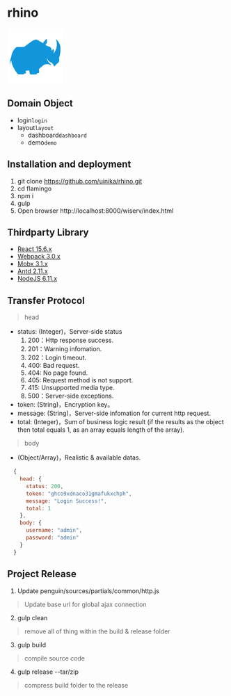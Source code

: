 # rhino

![](sources/assets/rhino.png)

## Domain Object
* login`login`
* layout`layout`
  * dashboard`dashboard`
  * demo`demo`

## Installation and deployment
1. git clone https://github.com/uinika/rhino.git
2. cd flamingo
3. npm i
4. gulp
5. Open browser http://localhost:8000/wiserv/index.html

## Thirdparty Library
* [React 15.6.x](https://facebook.github.io/react/s)
* [Webpack 3.0.x](https://webpack.js.org/)
* [Mobx 3.1.x](https://mobx.js.org/)
* [Antd 2.11.x](https://ant.design/)
* [NodeJS 6.11.x](https://nodejs.org/)

## Transfer Protocol

> head
* status: (Integer)，Server-side status
  1. 200：Http response success.
  2. 201：Warning infomation.
  3. 202：Login timeout.
  4. 400: Bad request.
  5. 404: No page found.
  6. 405: Request method is not support.
  7. 415: Unsupported media type.
  8. 500：Server-side exceptions.
* token: (String)，Encryption key。
* message: (String)，Server-side infomation for current http request.
* total: (Integer)，Sum of business logic result (if the results as the object then total equals 1, as an array equals length of the array).

> body
* (Object/Array)，Realistic & available datas.

```javascript
  {
    head: {
      status: 200,
      token: "ghco9xdnaco31gmafukxchph",
      message: "Login Success!",
      total: 1
    },
    body: {
      username: "admin",
      password: "admin"
    }
  }
```

## Project Release

1. Update penguin/sources/partials/common/http.js

> Update base url for global ajax connection

2. gulp clean

> remove all of thing within the build & release folder

3. gulp build

> compile source code

4. gulp release --tar/zip

> compress build folder to the release
